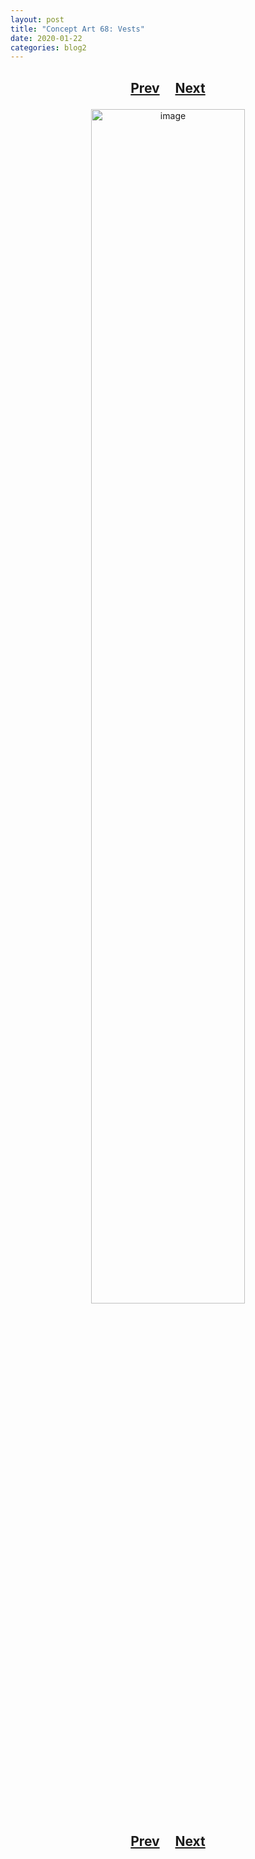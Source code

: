 ```yaml
---
layout: post
title: "Concept Art 68: Vests"
date: 2020-01-22
categories: blog2
---
```


<h2>
  <p style="text-align:center;">
    <a href="/wingsofthechorus/archive/2020/01/16/conceptart67">Prev</a>
    &nbsp;&nbsp;&nbsp;
    <a href="/wingsofthechorus/archive/2020/01/24/conceptart69">Next</a>
  </p>
</h2>

<p style="text-align:center;">
  <img src="/wingsofthechorus/images/conceptart/ca68.png" width="70%" alt="image"/>
</p>

<h2>
  <p style="text-align:center;">
    <a href="/wingsofthechorus/archive/2020/01/16/conceptart67">Prev</a>
    &nbsp;&nbsp;&nbsp;
    <a href="/wingsofthechorus/archive/2020/01/24/conceptart69">Next</a>
  </p>
</h2>
